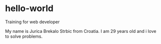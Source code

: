 # hello-world
Training for web developer

My name is Jurica Brekalo Strbic from Croatia. I am 29 years old and i love to solve problems.
